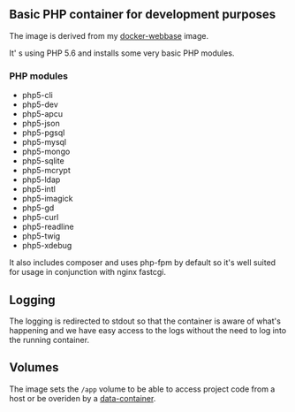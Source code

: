 ## Basic PHP container for development purposes

The image is derived from my [docker-webbase](https://github.com/mychiara/docker-webbase) image.

It' s using PHP 5.6 and installs some very basic PHP modules.

### PHP modules

* php5-cli 
* php5-dev 
* php5-apcu 
* php5-json 
* php5-pgsql 
* php5-mysql 
* php5-mongo 
* php5-sqlite 
* php5-mcrypt  
* php5-ldap 
* php5-intl 
* php5-imagick 
* php5-gd 
* php5-curl 
* php5-readline 
* php5-twig
* php5-xdebug 

It also includes composer and uses php-fpm by default so it's well suited for usage in conjunction with nginx fastcgi.

## Logging

The logging is redirected to stdout so that the container is aware of what's happening and we have easy access to the logs without the need to log into the running container.

## Volumes

The image sets the ```/app``` volume to be able to access project code from a host or be overiden by a [data-container](https://medium.com/@ramangupta/why-docker-data-containers-are-good-589b3c6c749e).